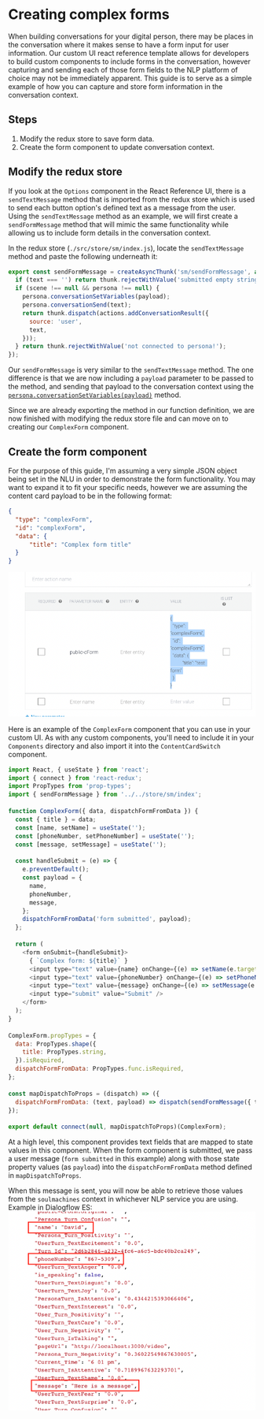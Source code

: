 # Creating complex forms

When building conversations for your digital person, there may be places in the conversation where it makes sense to have a form input for user information. Our custom UI react reference template allows for developers to build custom components to include forms in the conversation, however capturing and sending each of those form fields to the NLP platform of choice may not be immediately apparent. This guide is to serve as a simple example of how you can capture and store form information in the conversation context.

## Steps
1. Modify the redux store to save form data.
2. Create the form component to update conversation context.

## Modify the redux store

If you look at the `Options` component in the React Reference UI, there is a `sendTextMessage` method that is imported from the redux store which is used to send each button option's defined text as a message from the user. Using the `sendTextMessage` method as an example, we will first create a `sendFormMessage` method that will mimic the same functionality while allowing us to include form details in the conversation context.

In the redux store (`./src/store/sm/index.js`), locate the `sendTextMessage` method and paste the following underneath it:
  ```js
  export const sendFormMessage = createAsyncThunk('sm/sendFormMessage', async ({ text, payload }, thunk) => {
    if (text === '') return thunk.rejectWithValue('submitted empty string!');
    if (scene !== null && persona !== null) {
      persona.conversationSetVariables(payload);
      persona.conversationSend(text);
      return thunk.dispatch(actions.addConversationResult({
        source: 'user',
        text,
      }));
    } return thunk.rejectWithValue('not connected to persona!');
  });
  ```

Our `sendFormMessage` is very similar to the `sendTextMessage` method. The one difference is that we are now including a `payload` parameter to be passed to the method, and sending that payload to the conversation context using the [`persona.conversationSetVariables(payload)`](https://docs.soulmachines.com/web-sdk/api/smwebsdk.persona.conversationsetvariables) method. 

Since we are already exporting the method in our function definition, we are now finished with modifying the redux store file and can move on to creating our `ComplexForm` component.

## Create the form component

For the purpose of this guide, I'm assuming a very simple JSON object being set in the NLU in order to demonstrate the form functionality. You may want to expand it to fit your specific needs, however we are assuming the content card payload to be in the following format:
```json
{
  "type": "complexForm",
  "id": "complexForm",
  "data": {
	  "title": "Complex form title"
  }
}
```
![](./assets/dfPayload.png)

Here is an example of the `ComplexForm` component that you can use in your custom UI. As with any custom components, you'll need to include it in your `Components` directory and also import it into the `ContentCardSwitch` component. 

```js
import React, { useState } from 'react';
import { connect } from 'react-redux';
import PropTypes from 'prop-types';
import { sendFormMessage } from '../../store/sm/index';

function ComplexForm({ data, dispatchFormFromData }) {
  const { title } = data;
  const [name, setName] = useState('');
  const [phoneNumber, setPhoneNumber] = useState('');
  const [message, setMessage] = useState('');

  const handleSubmit = (e) => {
    e.preventDefault();
    const payload = {
      name,
      phoneNumber,
      message,
    };
    dispatchFormFromData('form submitted', payload);
  };

  return (
    <form onSubmit={handleSubmit}>
      { `Complex form: ${title}` }
      <input type="text" value={name} onChange={(e) => setName(e.target.value)} />
      <input type="text" value={phoneNumber} onChange={(e) => setPhoneNumber(e.target.value)} />
      <input type="text" value={message} onChange={(e) => setMessage(e.target.value)} />
      <input type="submit" value="Submit" />
    </form>
  );
}

ComplexForm.propTypes = {
  data: PropTypes.shape({
    title: PropTypes.string,
  }).isRequired,
  dispatchFormFromData: PropTypes.func.isRequired,
};

const mapDispatchToProps = (dispatch) => ({
  dispatchFormFromData: (text, payload) => dispatch(sendFormMessage({ text, payload })),
});

export default connect(null, mapDispatchToProps)(ComplexForm);
```

At a high level, this component provides text fields that are mapped to state values in this component. When the form component is submitted, we pass a user message (`form submitted` in this example) along with those state property values (as `payload`) into the `dispatchFormFromData` method defined in `mapDispatchToProps`.

When this message is sent, you will now be able to retrieve those values from the `soulmachines` context in whichever NLP service you are using. Example in Dialogflow ES:
![](./assets/dfContext.png)
